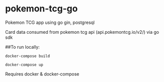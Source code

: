 # pokemon-tcg-go
Pokemon TCG app using go gin, postgresql

Card data consumed from pokemon tcg api (api.pokemontcg.io/v2/) via go sdk


##To run locally:

```
docker-compose build
```

```
docker-compose up
```

Requires docker & docker-compose